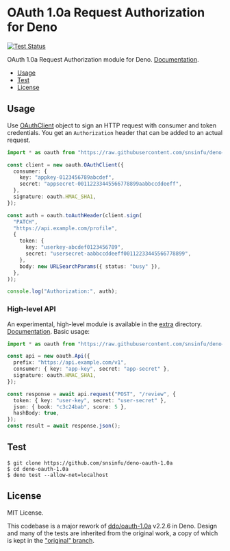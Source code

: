 # OAuth 1.0a Request Authorization for Deno

[![Test Status][test-badge]][test-url]

OAuth 1.0a Request Authorization module for Deno. [Documentation][doc].

- [Usage](#usage)
- [Test](#test)
- [License](#license)

[test-badge]: https://github.com/snsinfu/deno-oauth-1.0a/workflows/test/badge.svg
[test-url]: https://github.com/snsinfu/deno-oauth-1.0a/actions?query=workflow%3Atest
[doc]: https://doc.deno.land/https/raw.githubusercontent.com/snsinfu/deno-oauth-1.0a/main/mod.ts

## Usage

Use [OAuthClient][doc-OAuthClient] object to sign an HTTP request with consumer
and token credentials. You get an `Authorization` header that can be added to an
actual request.

```typescript
import * as oauth from "https://raw.githubusercontent.com/snsinfu/deno-oauth-1.0a/main/mod.ts";

const client = new oauth.OAuthClient({
  consumer: {
    key: "appkey-0123456789abcdef",
    secret: "appsecret-00112233445566778899aabbccddeeff",
  },
  signature: oauth.HMAC_SHA1,
});

const auth = oauth.toAuthHeader(client.sign(
  "PATCH",
  "https://api.example.com/profile",
  {
    token: {
      key: "userkey-abcdef0123456789",
      secret: "usersecret-aabbccddeeff00112233445566778899",
    },
    body: new URLSearchParams({ status: "busy" }),
  },
));

console.log("Authorization:", auth);
```

[doc-OAuthClient]: https://doc.deno.land/https/raw.githubusercontent.com/snsinfu/deno-oauth-1.0a/main/mod.ts#OAuthClient

### High-level API

An experimental, high-level module is available in the [extra](./extra)
directory. [Documentation][doc-extra]. Basic usage:

```typescript
import * as oauth from "https://raw.githubusercontent.com/snsinfu/deno-oauth-1.0a/main/extra/mod.ts";

const api = new oauth.Api({
  prefix: "https://api.example.com/v1",
  consumer: { key: "app-key", secret: "app-secret" },
  signature: oauth.HMAC_SHA1,
});

const response = await api.request("POST", "/review", {
  token: { key: "user-key", secret: "user-secret" },
  json: { book: "c3c24bab", score: 5 },
  hashBody: true,
});
const result = await response.json();
```

[doc-extra]: https://doc.deno.land/https/raw.githubusercontent.com/snsinfu/deno-oauth-1.0a/main/extra/mod.ts

## Test

```console
$ git clone https://github.com/snsinfu/deno-oauth-1.0a
$ cd deno-oauth-1.0a
$ deno test --allow-net=localhost
```

## License

MIT License.

This codebase is a major rework of [ddo/oauth-1.0a][ddo] v2.2.6 in Deno. Design
and many of the tests are inherited from the original work, a copy of which is
kept in the ["original" branch][original].

[ddo]: https://github.com/ddo/oauth-1.0a
[original]: https://github.com/snsinfu/deno-oauth-1.0a/tree/original
